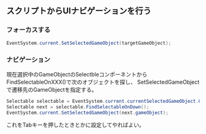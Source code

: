 ## スクリプトからUIナビゲーションを行う

### フォーカスする
```cs
EventSystem.current.SetSelectedGameObject(targetGameObject);
```

### ナビゲーション
現在選択中のGameObjectのSelectbleコンポーネントからFindSelectableOnXXX()で次のオブジェクトを探し、
SetSelectedGameObjectで遷移先のGameObjectを指定する。
```cs
Selectable selectable = EventSystem.current.currentSelectedGameObject.GetComponent<Selectable>();
Selectable next = selectable.FindSelectableOnDown();
EventSystem.current.SetSelectedGameObject(next.gameObject);
```
これをTabキーを押したときとかに設定してやればよい。
